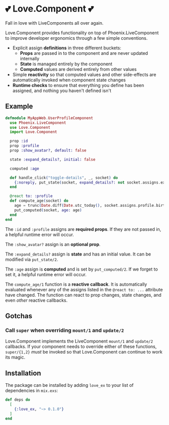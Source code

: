 # 💕 Love.Component 💕

Fall in love with LiveComponents all over again.

Love.Component provides functionality on top of Phoenix.LiveComponent to improve developer ergonomics through a few simple conventions.

- Explicit assign **definitions** in three different buckets:
  - **Props** are passed in to the component and are never updated internally
  - **State** is managed entirely by the component
  - **Computed** values are derived entirely from other values
- Simple **reactivity** so that computed values and other side-effects are automatically invoked when component state changes
- **Runtime checks** to ensure that everything you define has been assigned, and nothing you haven't defined isn't

## Example

```elixir
defmodule MyAppWeb.UserProfileComponent
  use Phoenix.LiveComponent
  use Love.Component
  import Love.Component

  prop :id
  prop :profile
  prop :show_avatar?, default: false

  state :expand_details?, initial: false

  computed :age

  def handle_click("toggle-details", _, socket) do
    {:noreply, put_state(socket, expand_details?: not socket.assigns.expand_details?)}
  end

  @react to: :profile
  def compute_age(socket) do
    age = trunc(Date.diff(Date.utc_today(), socket.assigns.profile.birthday) / 365)
    put_computed(socket, age: age)
  end
end
```

The `:id` and `:profile` assigns are **required props**. If they are not passed in, a helpful runtime error will occur.

The `:show_avatar?` assign is an **optional prop**.

The `:expand_details?` assign is **state** and has an initial value. It can be modified via `put_state/2`.

The `:age` assign is **computed** and is set by `put_computed/2`. If we forget to set it, a helpful runtime error will occur.

The `compute_age/1` function is a **reactive callback**. It is automatically evaluated whenever any of the assigns listed in the `@react to: ...` attribute have changed. The function can react to prop changes, state changes, and even _other_ reactive callbacks.

## Gotchas

### Call `super` when overriding `mount/1` and `update/2`

Love.Component implements the LiveComponent `mount/1` and `update/2` callbacks. If your component needs to override either of these functions, `super/{1,2}` _must_ be invoked so that Love.Component can continue to work its magic.

## Installation

The package can be installed by adding `love_ex` to your list of dependencies in `mix.exs`:

```elixir
def deps do
  [
    {:love_ex, "~> 0.1.0"}
  ]
end
```
